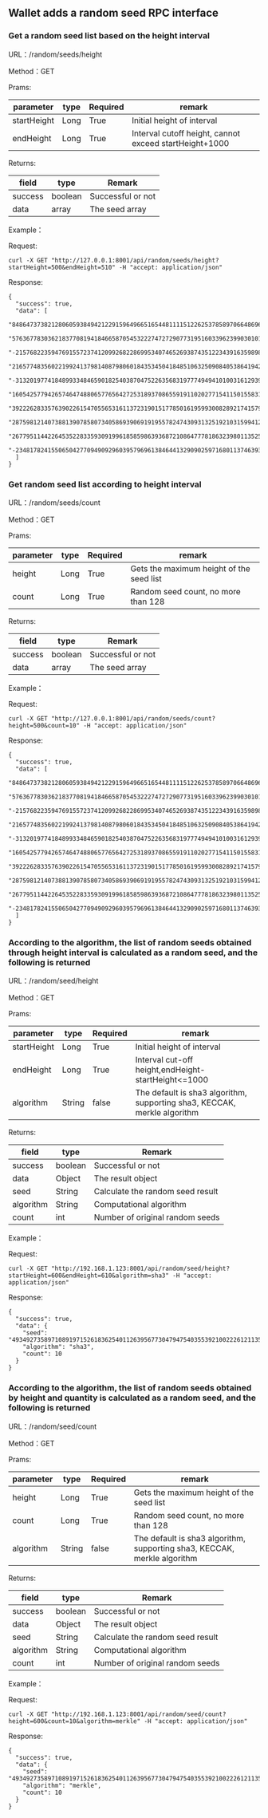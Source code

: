 
## Wallet adds a random seed RPC interface

### Get a random seed list based on the height interval

URL：/random/seeds/height

Method：GET

Prams:

| parameter   | type | Required | remark                                 |
| ----------- | ---- | -------- | -------------------------------------- |
| startHeight | Long | True     | Initial height of interval                           |
| endHeight   | Long | True     | Interval cutoff height, cannot exceed startHeight+1000 |

Returns:

| field   | type    | Remark   |
| ------- | ------- | -------- |
| success | boolean | Successful or not |
| data    | array   | The seed array |

Example：

Request:

```
curl -X GET "http://127.0.0.1:8001/api/random/seeds/height?startHeight=500&endHeight=510" -H "accept: application/json"
```

Response:

```
{
  "success": true,
  "data": [
    "8486473738212806059384942122915964966516544811115122625378589706648696927875",
    "5763677830362183770819418466587054532227472729077319516033962399030101482330",
    "-21576822359476915572374120992682286995340746526938743512234391635989859550499",
    "21657748356022199241379814087980601843534504184851063250908405386419429001546",
    "-31320197741848993348465901825403870475226356831977749494101003161293910010564",
    "16054257794265746474880657765642725318937086559191102027715411501558318980478",
    "39222628335763902261547055653161137231901517785016195993008289217415793052023",
    "28759812140738813907858073405869390691919557824743093132519210315994120629868",
    "26779511442264535228335930919961858598639368721086477781863239801135250744386",
    "-23481782415506504277094909296039579696138464413290902597168011374639343982630"
  ]
}
```

### Get random seed list according to height interval

URL：/random/seeds/count

Method：GET

Prams:

| parameter | type | Required | remark                    |
| --------- | ---- | -------- | ------------------------- |
| height    | Long | True     | Gets the maximum height of the seed list    |
| count     | Long | True     | Random seed count, no more than 128 |

Returns:

| field   | type    | Remark   |
| ------- | ------- | -------- |
| success | boolean | Successful or not |
| data    | array   | The seed array |

Example：

Request:

```
curl -X GET "http://127.0.0.1:8001/api/random/seeds/count?height=500&count=10" -H "accept: application/json"
```

Response:

```
{
  "success": true,
  "data": [
    "8486473738212806059384942122915964966516544811115122625378589706648696927875",
    "5763677830362183770819418466587054532227472729077319516033962399030101482330",
    "-21576822359476915572374120992682286995340746526938743512234391635989859550499",
    "21657748356022199241379814087980601843534504184851063250908405386419429001546",
    "-31320197741848993348465901825403870475226356831977749494101003161293910010564",
    "16054257794265746474880657765642725318937086559191102027715411501558318980478",
    "39222628335763902261547055653161137231901517785016195993008289217415793052023",
    "28759812140738813907858073405869390691919557824743093132519210315994120629868",
    "26779511442264535228335930919961858598639368721086477781863239801135250744386",
    "-23481782415506504277094909296039579696138464413290902597168011374639343982630"
  ]
}
```

### According to the algorithm, the list of random seeds obtained through height interval is calculated as a random seed, and the following is returned

URL：/random/seed/height

Method：GET

Prams:

| parameter   | type   | Required | remark                                       |
| ----------- | ------ | -------- | -------------------------------------------- |
| startHeight | Long   | True     | Initial height of interval                                 |
| endHeight   | Long   | True     | Interval cut-off height,endHeight-startHeight<=1000    |
| algorithm   | String | false    | The default is sha3 algorithm, supporting sha3, KECCAK, merkle algorithm |

Returns:

| field     | type    | Remark             |
| --------- | ------- | ------------------ |
| success   | boolean | Successful or not           |
| data      | Object  | The result object           |
| seed      | String  | Calculate the random seed result |
| algorithm | String  | Computational algorithm        |
| count     | int     | Number of original random seeds   |

Example：

Request:

```
curl -X GET "http://192.168.1.123:8001/api/random/seed/height?startHeight=600&endHeight=610&algorithm=sha3" -H "accept: application/json"
```

Response:

```
{
  "success": true,
  "data": {
    "seed": "49349273589710891971526183625401126395677304794754035539210022261211357904457",
    "algorithm": "sha3",
    "count": 10
  }
}
```

### According to the algorithm, the list of random seeds obtained by height and quantity is calculated as a random seed, and the following is returned

URL：/random/seed/count

Method：GET

Prams:

| parameter | type   | Required | remark                                       |
| --------- | ------ | -------- | -------------------------------------------- |
| height    | Long   | True     | Gets the maximum height of the seed list                       |
| count     | Long   | True     | Random seed count, no more than 128                   |
| algorithm | String | false    | The default is sha3 algorithm, supporting sha3, KECCAK, merkle algorithm |

Returns:

| field     | type    | Remark             |
| --------- | ------- | ------------------ |
| success   | boolean | Successful or not           |
| data      | Object  | The result object           |
| seed      | String  | Calculate the random seed result |
| algorithm | String  | Computational algorithm        |
| count     | int     | Number of original random seeds   |

Example：

Request:

```
curl -X GET "http://192.168.1.123:8001/api/random/seed/count?height=600&count=10&algorithm=merkle" -H "accept: application/json"
```

Response:

```
{
  "success": true,
  "data": {
    "seed": "49349273589710891971526183625401126395677304794754035539210022261211357904457",
    "algorithm": "merkle",
    "count": 10
  }
}
```

